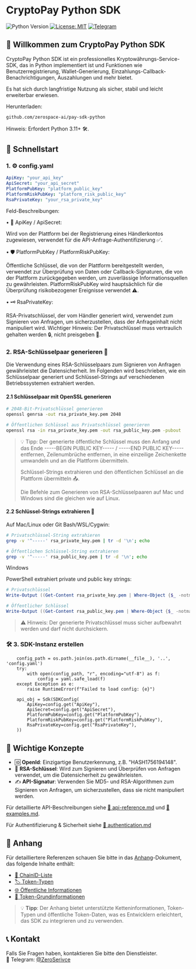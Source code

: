 # CryptoPay Python SDK

![Python Version](https://img.shields.io/badge/python-3.11+-blue.svg)
[![License: MIT](https://img.shields.io/badge/License-MIT-yellow.svg)](https://opensource.org/licenses/MIT)
[![Telegram](https://img.shields.io/badge/chat-Telegram-blue?logo=telegram)](https://t.me/ZeroSerivce)

## 🌟 Willkommen zum CryptoPay Python SDK

CryptoPay Python SDK ist ein professionelles Kryptowährungs-Service-SDK, das in Python implementiert ist und Funktionen wie Benutzerregistrierung, Wallet-Generierung, Einzahlungs-Callback-Benachrichtigungen, Auszahlungen und mehr bietet.

Es hat sich durch langfristige Nutzung als sicher, stabil und leicht erweiterbar erwiesen.

Herunterladen:

```bash
github.com/zerospace-ai/pay-sdk-python
```

Hinweis: Erfordert Python 3.11+ 🛠️.

## 🚀 Schnellstart
### 1. ⚙️ config.yaml

```yaml
ApiKey: "your_api_key"
ApiSecret: "your_api_secret"
PlatformPubKey: "platform_public_key"
PlatformRiskPubKey: "platform_risk_public_key"
RsaPrivateKey: "your_rsa_private_key"
```

Feld-Beschreibungen:

• 🔑 ApiKey / ApiSecret:

Wird von der Plattform bei der Registrierung eines Händlerkontos zugewiesen, verwendet für die API-Anfrage-Authentifizierung ✅.

• 🛡️ PlatformPubKey / PlatformRiskPubKey:

Öffentliche Schlüssel, die von der Plattform bereitgestellt werden, verwendet zur Überprüfung von Daten oder Callback-Signaturen, die von der Plattform zurückgegeben werden, um zuverlässige Informationsquellen zu gewährleisten. PlatformRiskPubKey wird hauptsächlich für die Überprüfung risikobezogener Ereignisse verwendet ⚠️.

• 🗝️ RsaPrivateKey:

RSA-Privatschlüssel, der vom Händler generiert wird, verwendet zum Signieren von Anfragen, um sicherzustellen, dass der Anfrageinhalt nicht manipuliert wird. Wichtiger Hinweis: Der Privatschlüssel muss vertraulich gehalten werden 🔒, nicht preisgeben 🚫.

### 2. RSA-Schlüsselpaar generieren 🔐

Die Verwendung eines RSA-Schlüsselpaars zum Signieren von Anfragen gewährleistet die Datensicherheit. Im Folgenden wird beschrieben, wie ein Schlüsselpaar generiert und Schlüssel-Strings auf verschiedenen Betriebssystemen extrahiert werden.

#### 2.1 Schlüsselpaar mit OpenSSL generieren

```bash
# 2048-Bit-Privatschlüssel generieren
openssl genrsa -out rsa_private_key.pem 2048

# Öffentlichen Schlüssel aus Privatschlüssel generieren
openssl rsa -in rsa_private_key.pem -out rsa_public_key.pem -pubout
```

> 💡 Tipp: Der generierte öffentliche Schlüssel muss den Anfang und das Ende -----BEGIN PUBLIC KEY----- / -----END PUBLIC KEY----- entfernen, Zeilenumbrüche entfernen, in eine einzeilige Zeichenkette umwandeln und an die Plattform übermitteln.
> 
> Schlüssel-Strings extrahieren und den öffentlichen Schlüssel an die Plattform übermitteln 📤.
>
>Die Befehle zum Generieren von RSA-Schlüsselpaaren auf Mac und Windows sind die gleichen wie auf Linux.

#### 2.2 Schlüssel-Strings extrahieren 🔑

Auf Mac/Linux oder Git Bash/WSL/Cygwin:

```bash
# Privatschlüssel-String extrahieren
grep -v '^-----' rsa_private_key.pem | tr -d '\n'; echo

# Öffentlichen Schlüssel-String extrahieren
grep -v '^-----' rsa_public_key.pem | tr -d '\n'; echo
```

Windows

PowerShell extrahiert private und public key strings:

```powershell
# Privatschlüssel
Write-Output ((Get-Content rsa_private_key.pem | Where-Object {$_ -notmatch "^-----"}) -join "")

# Öffentlicher Schlüssel
Write-Output ((Get-Content rsa_public_key.pem | Where-Object {$_ -notmatch "^-----"}) -join "")
```

> ⚠️ Hinweis: Der generierte Privatschlüssel muss sicher aufbewahrt werden und darf nicht durchsickern.


### 🛠️ 3. SDK-Instanz erstellen

```
    config_path = os.path.join(os.path.dirname(__file__), '..', 'config.yaml')
    try:
        with open(config_path, "r", encoding="utf-8") as f:
            config = yaml.safe_load(f)
    except Exception as e:
        raise RuntimeError(f"Failed to load config: {e}")

    api_obj = Sdk(SDKConfig(
        ApiKey=config.get("ApiKey"),
        ApiSecret=config.get("ApiSecret"),
        PlatformPubKey=config.get("PlatformPubKey"),
        PlatformRiskPubKey=config.get("PlatformRiskPubKey"),
        RsaPrivateKey=config.get("RsaPrivateKey"),
    ))
```

## 🔑 Wichtige Konzepte

- 🆔 **OpenId**: Einzigartige Benutzerkennung, z.B. "HASH1756194148".
- 🔐 **RSA-Schlüssel**: Wird zum Signieren und Überprüfen von Anfragen verwendet, um die Datensicherheit zu gewährleisten.
- ✍️ **API-Signatur**: Verwenden Sie MD5- und RSA-Algorithmen zum Signieren von Anfragen, um sicherzustellen, dass sie nicht manipuliert werden.

Für detaillierte API-Beschreibungen siehe [🧩 api-reference.md](./api-reference.md) und [🧩 examples.md](./examples.md).

Für Authentifizierung & Sicherheit siehe [🧩 authentication.md](./authentication.md)

## 📎 Anhang

Für detailliertere Referenzen schauen Sie bitte in das [Anhang](./appendix.md)-Dokument, das folgende Inhalte enthält:

- [🧩 ChainID-Liste](./appendix.md#-chainid-liste)
- [🏷️ Token-Typen](./appendix.md#-token-typ)
- [🌐 Öffentliche Informationen](./appendix.md#-öffentliche-informationen)
- [🔰 Token-Grundinformationen](./appendix.md#-token-grundinformationen)

> 💡 **Tipp**: Der Anhang bietet unterstützte Ketteninformationen, Token-Typen und öffentliche Token-Daten, was es Entwicklern erleichtert, das SDK zu integrieren und zu verwenden.

## 📞 Kontakt

Falls Sie Fragen haben, kontaktieren Sie bitte den Dienstleister.  
💬 Telegram: [@ZeroSerivce](https://t.me/ZeroSerivce)
